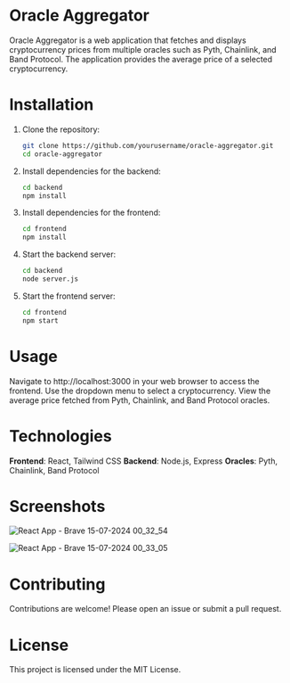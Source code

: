 # Oracle Aggregator

Oracle Aggregator is a web application that fetches and displays cryptocurrency prices from multiple oracles such as Pyth, Chainlink, and Band Protocol. The application provides the average price of a selected cryptocurrency.

# Installation

1. Clone the repository:

   ```bash
   git clone https://github.com/yourusername/oracle-aggregator.git
   cd oracle-aggregator

2. Install dependencies for the backend:

    ```bash
    cd backend
    npm install

3. Install dependencies for the frontend:

    ```bash
    cd frontend
    npm install

4. Start the backend server:

    ```bash
    cd backend
    node server.js

5. Start the frontend server:

    ```bash
    cd frontend
    npm start

# Usage

Navigate to http://localhost:3000 in your web browser to access the frontend.
Use the dropdown menu to select a cryptocurrency.
View the average price fetched from Pyth, Chainlink, and Band Protocol oracles.

# Technologies
**Frontend**: React, Tailwind CSS
**Backend**: Node.js, Express
**Oracles**: Pyth, Chainlink, Band Protocol

# Screenshots
![React App - Brave 15-07-2024 00_32_54](https://github.com/user-attachments/assets/cffbc0b7-dcc9-4c9d-8a69-4a3ac0264e03)

![React App - Brave 15-07-2024 00_33_05](https://github.com/user-attachments/assets/fc473abe-1c0f-4026-89fd-8ba49796a6c8)


# Contributing
Contributions are welcome! Please open an issue or submit a pull request.

# License
This project is licensed under the MIT License.
